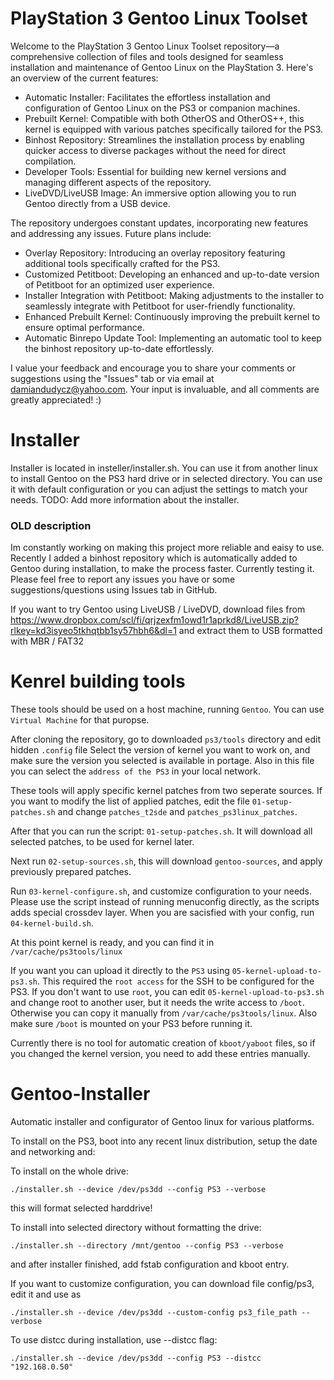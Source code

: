 # PlayStation 3 Gentoo Linux Toolset

Welcome to the PlayStation 3 Gentoo Linux Toolset repository—a comprehensive collection of files and tools designed for seamless installation and maintenance of Gentoo Linux on the PlayStation 3. Here's an overview of the current features:

- Automatic Installer: Facilitates the effortless installation and configuration of Gentoo Linux on the PS3 or companion machines.
- Prebuilt Kernel: Compatible with both OtherOS and OtherOS++, this kernel is equipped with various patches specifically tailored for the PS3.
- Binhost Repository: Streamlines the installation process by enabling quicker access to diverse packages without the need for direct compilation.
- Developer Tools: Essential for building new kernel versions and managing different aspects of the repository.
- LiveDVD/LiveUSB Image: An immersive option allowing you to run Gentoo directly from a USB device.

The repository undergoes constant updates, incorporating new features and addressing any issues. Future plans include:

- Overlay Repository: Introducing an overlay repository featuring additional tools specifically crafted for the PS3.
- Customized Petitboot: Developing an enhanced and up-to-date version of Petitboot for an optimized user experience.
- Installer Integration with Petitboot: Making adjustments to the installer to seamlessly integrate with Petitboot for user-friendly functionality.
- Enhanced Prebuilt Kernel: Continuously improving the prebuilt kernel to ensure optimal performance.
- Automatic Binrepo Update Tool: Implementing an automatic tool to keep the binhost repository up-to-date effortlessly.

I value your feedback and encourage you to share your comments or suggestions using the "Issues" tab or via email at damiandudycz@yahoo.com. Your input is invaluable, and all comments are greatly appreciated! :)

# Installer

Installer is located in insteller/installer.sh. You can use it from another linux to install Gentoo on the PS3 hard drive or in selected directory.
You can use it with default configuration or you can adjust the settings to match your needs.
TODO: Add more information about the installer.

### OLD description

Im constantly working on making this project more reliable and eaisy to use. Recently I added a binhost repository which is automatically added to Gentoo during installation, to make the process faster. Currently testing it. 
Please feel free to report any issues you have or some suggestions/questions using Issues tab in GitHub.

If you want to try Gentoo using LiveUSB / LiveDVD, download files from https://www.dropbox.com/scl/fi/qrjzexfm1owd1r1aprkd8/LiveUSB.zip?rlkey=kd3isyeo5tkhqtbb1sy57hbh6&dl=1
and extract them to USB formatted with MBR / FAT32

# Kenrel building tools

These tools should be used on a host machine, running `Gentoo`. You can use `Virtual Machine` for that puropse.

After cloning the repository, go to downloaded `ps3/tools` directory and edit hidden `.config` file
Select the version of kernel you want to work on, and make sure the version you selected is available in portage. Also in this file you can select the `address of the PS3` in your local network.

These tools will apply specific kernel patches from two seperate sources. If you want to modify the list of applied patches, edit the file `01-setup-patches.sh` and change `patches_t2sde` and `patches_ps3linux_patches`. 

After that you can run the script: `01-setup-patches.sh`. It will download all selected patches, to be used for kernel later.

Next run `02-setup-sources.sh`, this will download `gentoo-sources`, and apply previously prepared patches.

Run `03-kernel-configure.sh`, and customize configuration to your needs. Please use the script instead of running menuconfig directly, as the scripts adds special crossdev layer.
When you are sacisfied with your config, run `04-kernel-build.sh`.

At this point kernel is ready, and you can find it in `/var/cache/ps3tools/linux`

If you want you can upload it directly to the `PS3` using `05-kernel-upload-to-ps3.sh`. This required the `root access` for the SSH to be configured for the PS3. If you don't want to use `root`, you can edit `05-kernel-upload-to-ps3.sh` and change root to another user, but it needs the write access to `/boot`. Otherwise you can copy it manually from `/var/cache/ps3tools/linux`. Also make sure `/boot` is mounted on your PS3 before running it.

Currently there is no tool for automatic creation of `kboot/yaboot` files, so if you changed the kernel version, you need to add these entries manually.

# Gentoo-Installer

Automatic installer and configurator of Gentoo linux for various platforms.

To install on the PS3, boot into any recent linux distribution, setup the date and networking and:

To install on the whole drive:

`./installer.sh --device /dev/ps3dd --config PS3 --verbose`

this will format selected harddrive!

To install into selected directory without formatting the drive:

`./installer.sh --directory /mnt/gentoo --config PS3 --verbose`

and after installer finished, add fstab configuration and kboot entry.

If you want to customize configuration, you can download file config/ps3, edit it and use as

`./installer.sh --device /dev/ps3dd --custom-config ps3_file_path --verbose`

To use distcc during installation, use --distcc flag:

`./installer.sh --device /dev/ps3dd --config PS3 --distcc "192.168.0.50"`
